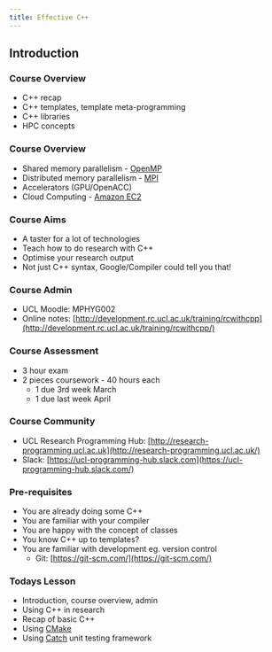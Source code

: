 ```yaml
---
title: Effective C++ 
---
```


## Introduction

### Course Overview

* C++ recap
* C++ templates, template meta-programming
* C++ libraries
* HPC concepts


### Course Overview

* Shared memory parallelism - [OpenMP](http://www.openmp.org)
* Distributed memory parallelism - [MPI](http://www.open-mpi.org)
* Accelerators (GPU/OpenACC)
* Cloud Computing - [Amazon EC2](http://aws.amazon.com/)


### Course Aims

* A taster for a lot of technologies
* Teach how to do research with C++
* Optimise your research output
* Not just C++ syntax, Google/Compiler could tell you that!


### Course Admin

* UCL Moodle: MPHYG002
* Online notes: [http://development.rc.ucl.ac.uk/training/rcwithcpp](http://development.rc.ucl.ac.uk/training/rcwithcpp/)


### Course Assessment

* 3 hour exam
* 2 pieces coursework - 40 hours each
    * 1 due 3rd week March
    * 1 due last week April


### Course Community

* UCL Research Programming Hub: [http://research-programming.ucl.ac.uk](http://research-programming.ucl.ac.uk/)
* Slack: [https://ucl-programming-hub.slack.com](https://ucl-programming-hub.slack.com/)


### Pre-requisites

* You are already doing some C++
* You are familiar with your compiler
* You are happy with the concept of classes
* You know C++ up to templates?
* You are familiar with development eg. version control 
    * Git: [https://git-scm.com/](https://git-scm.com/)


### Todays Lesson

* Introduction, course overview, admin
* Using C++ in research
* Recap of basic C++
* Using [CMake](http://www.cmake.org)
* Using [Catch](https://github.com/philsquared/Catch) unit testing framework
 

